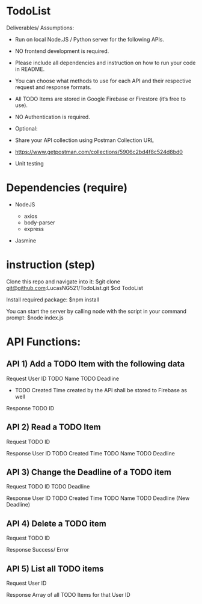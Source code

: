 # TodoList

Deliverables/ Assumptions:
- Run on local Node.JS / Python server for the following APIs. 
- NO frontend development is required. 
- Please include all dependencies and instruction on how to run your code in README.
- You can choose what methods to use for each API and their respective request and response formats.
- All TODO Items are stored in Google Firebase or Firestore (it’s free to use).
- NO Authentication is required.

- Optional: 
- Share your API collection using Postman Collection URL
- https://www.getpostman.com/collections/5906c2bd4f8c524d8bd0
- Unit testing


# Dependencies (require)

- NodeJS
    - axios
    - body-parser
    - express

- Jasmine

# instruction (step)
    
Clone this repo and navigate into it: 
$git clone git@github.com:LucasNG521/TodoList.git
$cd TodoList

Install required package:
$npm install

You can start the server by calling node with the script in your command prompt:
$node index.js


# API Functions:

## API 1) Add a TODO Item with the following data 
Request
User ID
TODO Name
TODO Deadline
* TODO Created Time created by the API shall be stored to Firebase as well

Response
TODO ID


## API 2) Read a TODO Item
Request
TODO ID

Response
User ID
TODO Created Time
TODO Name
TODO Deadline


## API 3) Change the Deadline of a TODO item
Request
TODO ID
TODO Deadline

Response
User ID
TODO Created Time
TODO Name
TODO Deadline (New Deadline)


## API 4) Delete a TODO item
Request
TODO ID

Response
Success/ Error


## API 5) List all TODO items
Request
User ID

Response
Array of all TODO Items for that User ID
